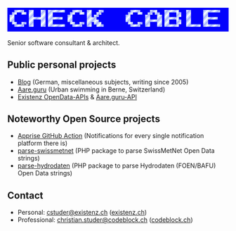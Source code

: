 ![CHECK CABLE](https://raw.githubusercontent.com/cstuder/cstuder/main/img/vD5c59ms.gif)

Senior software consultant & architect.

## Public personal projects

- [Blog](https://hymnos.existenz.ch) (German, miscellaneous subjects, writing since 2005)
- [Aare.guru](https://aare.guru) (Urban swimming in Berne, Switzerland)
- [Existenz OpenData-APIs](https://api.existenz.ch) & [Aare.guru-API](https://aareguru.existenz.ch)

## Noteworthy Open Source projects

- [Apprise GitHub Action](https://github.com/cstuder/apprise-ga) (Notifications for every single notification platform there is)
- [parse-swissmetnet](https://github.com/cstuder/parse-swissmetnet) (PHP package to parse SwissMetNet Open Data strings)
- [parse-hydrodaten](https://github.com/cstuder/parse-hydrodaten) (PHP package to parse Hydrodaten (FOEN/BAFU) Open Data strings)

## Contact

- Personal: [cstuder@existenz.ch](mailto:cstuder@existenz.ch) ([existenz.ch](https://existenz.ch))
- Professional: [christian.studer@codeblock.ch](mailto:christian.studer@codeblock.ch) ([codeblock.ch](https://codeblock.ch))
